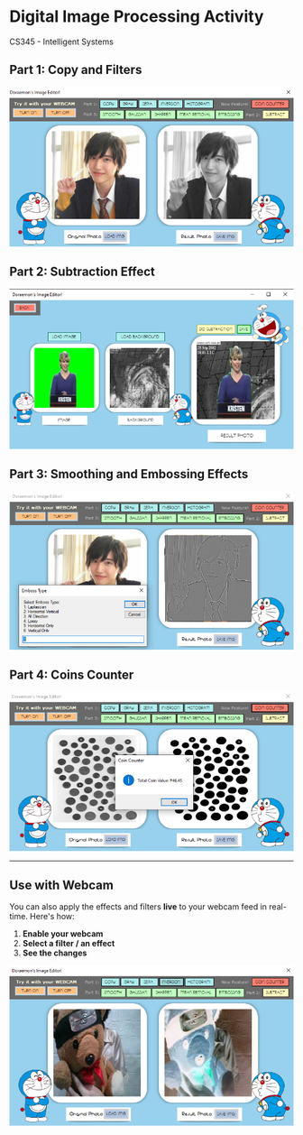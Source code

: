 # Digital Image Processing Activity
CS345 - Intelligent Systems


## Part 1: Copy and Filters

[![Part1Img](Resources/part1Img.png)](Resources/part1Img.png)

## Part 2: Subtraction Effect

[![Part2Img](Resources/part2Img.png)](Resources/part2Img.png)

## Part 3: Smoothing and Embossing Effects

[![Part3Img](Resources/part3Img.png)](Resources/part3Img.png)

## Part 4: Coins Counter
[![Part4Img](Resources/part4Img.png)](Resources/part4Img.png)


---

## Use with Webcam

You can also apply the effects and filters **live** to your webcam feed in real-time. Here's how:

1. **Enable your webcam** 
2. **Select a filter / an effect** 
3. **See the changes** 

[![webcamImg](Resources/webcamImg.PNG)](Resources/webcamImg.PNG)
